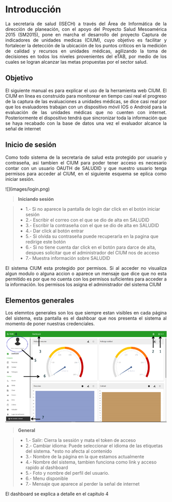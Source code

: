 # Introducción

<p style="text-align: justify;">
La secretaria de salud (ISECH) a través del Área de Informática de la dirección de planeación, con el apoyo del Proyecto Salud Mesoamérica 2015 (SM2015), pone en marcha el desarrollo del proyecto 
Captura de indicadores de unidades medicas (CIUM), cuyo objetivo es facilitar y fortalecer la detección de la ubicación de los puntos críticos en la medición de calidad y recursos 
en unidades médicas, agilizando la toma de decisiones en todos los niveles provenientes del eTAB, por medio de los cuales se logran alcanzar las metas propuestas por el sector salud.
</p>

## Objetivo

<p style="text-align: justify;">
El siguiente manual es para explicar el uso de la herramienta web CIUM. 
El CIUM en línea es construido para monitorear en tiempo casi real el progreso de la captura de las evaluaciones a unidades médicas, se dice casi real por que los evaluadores 
trabajan con un dispositivo móvil IOS o Android para la evaluación de las unidades médicas que no cuenten con internet. Posteriormente el dispositivo tendrá que sincronizar toda 
la información que se haya recabado con la base de datos una vez el evaluador alcance la señal de internet
</p>


## Inicio de sesión

<p style="text-align: justify;">
Como todo sistema de la secretaria de salud esta protegido por usuario y contraseña, asi tambien el CIUM para poder tener acceso es necesario contar con un usuario OAUTH de SALUDID
y que nuestro usuario tenga permisos para acceder al CIUM, en el siguiente esquema se eplica como iniciar sesión.
</p>
![](images/login.png)

>**Iniciando sesión**

> - 1.- Si no aparece la pantalla de login dar click en el botón iniciar sesión
> - 2.- Escribir el correo con el que se dio de alta en SALUDID
> - 3.- Escribir la contraseña con  el que se dio de alta en SALUDID
> - 4.- Dar click al botón entrar
> - 5.- Si olvida su contraseña puede recuperarla en la pagina que redirige este botón
> - 6.- Si no tiene cuenta dar click en el botón para darce de alta, despues solicitar que el administrador del CIUM nos de acceso
> - 7.- Muestra información sobre SALUDID

<p style="text-align: justify;">
El sistema CIUM esta protegido por permisos. Si al acceder no visualiza algun modulo o alguna accion o aparece un mensaje que dice que no esta permitido es por que no cuenta con los permisos suficientes para acceder
a la información. los permisos los asigna el administrador del sistema CIUM
</p>

## Elementos generales

<p style="text-align: justify;">
Los elemntos generales son los que siempre estan visibles en cada página del sistema, esta pantalla es el dashboar que nos presenta el sistema al momento de poner nuestras credenciales.
</p>

![](images/general.png)

>**General**

> - 1.- Salir: Cierra la sessión y mata el token de acceso
> - 2.- Cambiar idioma: Puede seleccionar el idioma de las etiquetas del sistema. *esto no afecta al contenido
> - 3.- Nombre de la página en la que estamos actualmente
> - 4.- Nombre del sistema, tambien funciona como link y acceso rapido al dashboard
> - 5.- Foto y nombre del perfil del usuario.
> - 6.- Menu disponible
> - 7.- Mensaje que aparece al perder la señal de internet


<p style="text-align: justify;">
El dashboard se explica a detalle en el capitulo 4
</p>